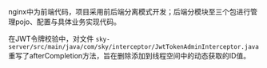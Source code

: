 nginx中为前端代码，项目采用前后端分离模式开发；后端分模块至三个包进行管理pojo、配置与具体业务实现代码。

在JWT令牌校验中，对文件 `sky-server/src/main/java/com/sky/interceptor/JwtTokenAdminInterceptor.java` 
重写了afterCompletion方法，旨在删除添加到线程空间中的动态获取的ID值。